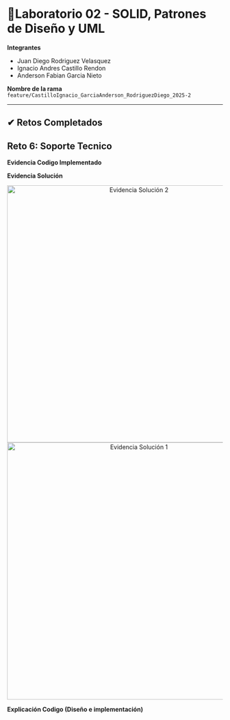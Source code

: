 # 🧪Laboratorio 02 - SOLID, Patrones de Diseño y UML

**Integrantes**
 - Juan Diego Rodriguez Velasquez
 - Ignacio Andres Castillo Rendon
 - Anderson Fabian Garcia Nieto

**Nombre de la rama**
`feature/CastilloIgnacio_GarciaAnderson_RodriguezDiego_2025-2`


---

## ✔ Retos Completados

## Reto 6: Soporte Tecnico
**Evidencia Codigo Implementado**



**Evidencia Solución**

<p align="center">
	<img src="docs/imagenes/Reto6/Reto6SupportTechnical-Solutions/Reto6TechnicalSupportMain-Solution02.png" alt="Evidencia Solución 2" width="600"/>
	<img src="docs/imagenes/Reto6/Reto6SupportTechnical-Solutions/Reto6TechnicalSupportMain-Solution01.png" alt="Evidencia Solución 1" width="600"/>
</p>


**Explicación Codigo (Diseño e implementación)**
